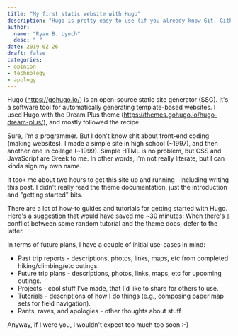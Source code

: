 ```yaml
---
title: "My first static website with Hugo"
description: "Hugo is pretty easy to use (if you already know Git, Github, Markdown, and the command prompt)."
author:
  name: "Ryan B. Lynch"
  desc: " "
date: 2019-02-26
draft: false
categories:
- opinion
- technology
- apology
---
```


Hugo (https://gohugo.io/) is an open-source static site generator (SSG). It's a software tool for automatically generating template-based websites. I used Hugo with the Dream Plus theme (https://themes.gohugo.io/hugo-dream-plus/), and mostly followed the recipe.

Sure, I'm a programmer. But I don't know shit about front-end coding (making websites). I made a simple site in high school (~1997), and then another one in college (~1999). Simple HTML is no problem, but CSS and JavaScript are Greek to me. In other words, I'm not really literate, but I can kinda sign my own name.

It took me about two hours to get this site up and running--including writing this post. I didn't really read the theme documentation, just the introduction and "getting started" bits.

There are a lot of how-to guides and tutorials for getting started with Hugo. Here's a suggestion that would have saved me ~30 minutes: When there's a conflict between some random tutorial and the theme docs, defer to the latter.

In terms of future plans, I have a couple of initial use-cases in mind:
 * Past trip reports - descriptions, photos, links, maps, etc from completed hiking/climbing/etc outings.
 * Future trip plans - descriptions, photos, links, maps, etc for upcoming outings.
 * Projects - cool stuff I've made, that I'd like to share for others to use.
 * Tutorials - descriptions of how I do things (e.g., composing paper map sets for field navigation).
 * Rants, raves, and apologies - other thoughts about stuff

Anyway, if I were you, I wouldn't expect too much too soon :-)